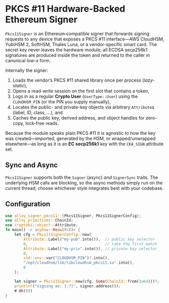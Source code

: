 # PKCS #11 Hardware-Backed Ethereum Signer

`Pkcs11Signer` is an Ethereum‐compatible signer that forwards signing requests
to any device that exposes a PKCS #11 interface—AWS CloudHSM, YubiHSM 2,
SoftHSM, Thales Luna, or a vendor-specific smart card.  The secret key never
leaves the hardware module; all ECDSA secp256k1 signatures are produced inside
the token and returned to the caller in canonical *low-s* form.

Internally the signer:
1. Loads the vendor’s PKCS #11 shared library once per process (*lazy-static*),
2. Opens a read-write session on the first slot that contains a token,
3. Logs in as a regular **Crypto User** (`UserType::User`) using the
`CLOUDHSM_PIN` (or the PIN you supply manually),
4. Locates the public- and private-key objects via arbitrary `Attribute`s
(label, ID, class, …), and
5. Caches the public key, derived address, and object handles for
zero-copy, lock-free reads.

Because the module speaks plain PKCS #11 it is agnostic to how the key was
created—imported, generated by the HSM, or wrapped/unwrapped elsewhere—as
long as it is an **EC secp256k1** key with the `CKA_SIGN` attribute set.

## Sync **and** Async
`Pkcs11Signer` supports both the `Signer` (async)
*and* `SignerSync` traits.  The underlying HSM calls are blocking, so the
async methods simply run on the current thread; choose whichever style
integrates best with your codebase.

## Configuration

```rust
use alloy_signer_pkcs11::{Pkcs11Signer, Pkcs11SignerConfig};
use alloy_primitives::ChainId;
use cryptoki::object::Attribute;
fn main() -> anyhow::Result<()> {
    let cfg = Pkcs11SignerConfig::new(
        Attribute::Label("my-pub".into()),  // public key selector
        0,                                  // take the first match
        Attribute::Label("my-priv".into()), // private key selector
        0,
        std::env::var("CLOUDHSM_PIN")?.into(),
        "/opt/cloudhsm/lib/libcloudhsm_pkcs11.so".into(),
        0
    );

    let signer = Pkcs11Signer::new(cfg, Some(ChainId::from(1u64)))?;
    println!("signing as: {:?}", signer.address());
    # Ok(()) 
}
```